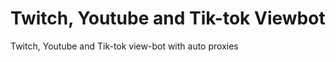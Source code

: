# Twitch, Youtube and Tik-tok Viewbot
Twitch, Youtube and Tik-tok view-bot with auto proxies 
 
 
 
  

 
 
 
 
 
 
 
 
 
 
